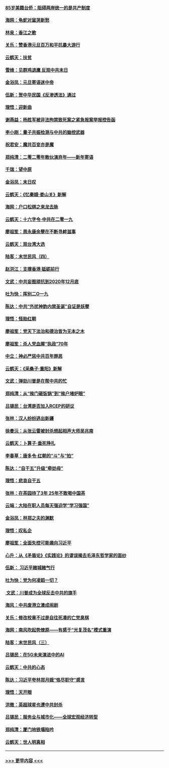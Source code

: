 #### [85岁美籍台侨：阻碍两岸统一的是共产制度](../pages/nsc993/n11765043.md?t=01031901) 
#### [海网：龟蛇对鼠哭新愁](../pages/nsc993/n11764895.md?t=01031901) 
#### [林泉：香江之歌](../pages/nsc993/n11764415.md?t=01031901) 
#### [关乐：赞香港元旦百万和平抗暴大游行](../pages/nsc993/n11764382.md?t=01031901) 
#### [云鹤天：扶贫](../pages/nsc993/n11764245.md?t=01031901) 
#### [雪绮：见群鸡退鹰  反观中共末日](../pages/nsc993/n11762112.md?t=01031901) 
#### [金浴凤：元旦寄语迷中帝](../pages/nsc993/n11761788.md?t=01031901) 
#### [伍新：贺中华民国《反渗透法》通过](../pages/nsc993/n11761994.md?t=01031901) 
#### [理悟：迎新曲](../pages/nsc993/n11761152.md?t=01031901) 
#### [谢燕益：杨胜军被非法拘禁致死案之紧急报案举报控告函](../pages/nsc993/n11756134.md?t=01031901) 
#### [李小刚：量子共振检测与中共的脑控武器](../pages/nsc993/n11754518.md?t=01031901) 
#### [祝君安：魔共百变亦是魔](../pages/nsc993/n11754469.md?t=01031901) 
#### [郑纯清：二零二零年散伙演弃年——新年寄语](../pages/nsc993/n11754195.md?t=01031901) 
#### [千瑞：望中原](../pages/nsc993/n11754159.md?t=01031901) 
#### [金浴凤：末日叹](../pages/nsc993/n11752359.md?t=01031901) 
#### [云鹤天：《忆秦娥‧娄山关》新解](../pages/nsc993/n11752348.md?t=01031901) 
#### [海网：户口松绑之来龙去脉](../pages/nsc993/n11752328.md?t=01031901) 
#### [云鹤天：十六字令‧中共在二零一九](../pages/nsc993/n11752305.md?t=01031901) 
#### [廖祖笙：周永康余孽在不断寻衅滋事](../pages/nsc993/n11751013.md?t=01031901) 
#### [云鹤天：观台湾大选](../pages/nsc993/n11751007.md?t=01031901) 
#### [陆客：末世民风（四）](../pages/nsc993/n11749203.md?t=01031901) 
#### [赵洪江：支撑香港 砥砺前行](../pages/nsc993/n11748482.md?t=01031901) 
#### [文武：中共妄图顽抗到2020年12月底](../pages/nsc993/n11748446.md?t=01031901) 
#### [吐为快：挥别二O一九](../pages/nsc993/n11748411.md?t=01031901) 
#### [陈达：中共“外扰神韵内禁圣诞”自证是妖孽](../pages/nsc993/n11748226.md?t=01031901) 
#### [理悟：怪胎红朝](../pages/nsc993/n11748206.md?t=01031901) 
#### [廖祖笙：党天下法治和德治皆为无本之木](../pages/nsc993/n11748135.md?t=01031901) 
#### [廖祖笙：杀人党血腥“执政”70年](../pages/nsc993/n11745144.md?t=01031901) 
#### [中立：神必严惩中共百年罪恶](../pages/nsc993/n11744970.md?t=01031901) 
#### [云鹤天：《采桑子‧重阳》新解](../pages/nsc993/n11744948.md?t=01031901) 
#### [文武：弹劾川普是在帮中共的忙](../pages/nsc993/n11744758.md?t=01031901) 
#### [郑纯清：从“挨门砸饭锅”到“挨户堵炉眼”](../pages/nsc993/n11744745.md?t=01031901) 
#### [吕锡民：台湾是否加入RCEP的研议](../pages/nsc993/n11744701.md?t=01031901) 
#### [张林：汉人纷纷逃出新疆](../pages/nsc993/n11743530.md?t=01031901) 
#### [徐曼沅：从张云雷被封杀想起相声大师吴兆南](../pages/nsc993/n11741816.md?t=01031901) 
#### [云鹤天：卜算子‧垂死挣扎](../pages/nsc993/n11739956.md?t=01031901) 
#### [李春草：唐多令‧红朝的“斗”与“拍”](../pages/nsc993/n11739830.md?t=01031901) 
#### [陈达：“自干五”升级“牵妨母”](../pages/nsc993/n11739724.md?t=01031901) 
#### [理悟：悲哀自干五](../pages/nsc993/n11739547.md?t=01031901) 
#### [张林：在茶园待了3年 25年不敢喝中国茶](../pages/nsc993/n11739240.md?t=01031901) 
#### [云端：大陆在职人员每天强迫学“学习强国”](../pages/nsc993/n11738735.md?t=01031901) 
#### [金浴凤：林郑之夫的渊默](../pages/nsc993/n11737735.md?t=01031901) 
#### [理悟：叹私企](../pages/nsc993/n11737715.md?t=01031901) 
#### [廖祖笙：全面失控可能袭向习近平](../pages/nsc993/n11737704.md?t=01031901) 
#### [心升：从《矛盾论》《实践论》的谬误揭去毛泽东哲学家的面纱](../pages/nsc993/n11736962.md?t=01031901) 
#### [伍新： 习近平赌城赌气行](../pages/nsc993/n11736929.md?t=01031901) 
#### [吐为快：党为何凌蹈一切？](../pages/nsc993/n11736915.md?t=01031901) 
#### [ 文武：川普成为全球反击中共的旗手](../pages/nsc993/n11736882.md?t=01031901) 
#### [海风：中共废港立澳成闹剧](../pages/nsc993/n11735857.md?t=01031901) 
#### [关乐：修改校章不过是自往死凑的亡党臭棋](../pages/nsc993/n11735097.md?t=01031901) 
#### [海网：南风吹起势燎原——有感于“光复茂名”模式重演](../pages/nsc993/n11732308.md?t=01031901) 
#### [陆客：末世民风（三）](../pages/nsc993/n11732211.md?t=01031901) 
#### [吕锡民：在5G未来演进中的AI](../pages/nsc993/n11730010.md?t=01031901) 
#### [云鹤天：中共的心态](../pages/nsc993/n11729906.md?t=01031901) 
#### [陈达：习近平夸林郑月娥“恪尽职守”感言](../pages/nsc993/n11729881.md?t=01031901) 
#### [理悟：天开眼](../pages/nsc993/n11729699.md?t=01031901) 
#### [洪微：英超球星也遭中共封杀](../pages/nsc993/n11727243.md?t=01031901) 
#### [吕锡民：服务业与城市化——全球宏观经济转型](../pages/nsc993/n11725845.md?t=01031901) 
#### [郑纯清：厦门地铁塌陷吟](../pages/nsc993/n11725813.md?t=01031901) 
#### [云鹤天：世人明真相](../pages/nsc993/n11725621.md?t=01031901) 

----
#### [ >>> 更早内容 <<< ](../indexes/nsc993-earlier.md)
